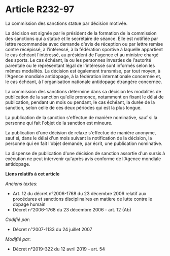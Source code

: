 # Article R232-97

La commission des sanctions statue par décision motivée.

La décision est signée par le président de la formation de la commission des sanctions qui a statué et le secrétaire de
séance. Elle est notifiée par lettre recommandée avec demande d'avis de réception ou par lettre remise contre récépissé, à
l'intéressé, à la fédération sportive à laquelle appartient le cas échéant l'intéressé, au président de l'agence et au
ministre chargé des sports. Le cas échéant, la ou les personnes investies de l'autorité parentale ou le représentant légal de
l'intéressé sont informés selon les mêmes modalités. La décision est également transmise, par tout moyen, à l'Agence mondiale
antidopage, à la fédération internationale concernée et, le cas échéant, à l'organisation nationale antidopage étrangère
concernée.

La commission des sanctions détermine dans sa décision les modalités de publication de la sanction qu'elle prononce,
notamment en fixant le délai de publication, pendant un mois ou pendant, le cas échéant, la durée de la sanction, selon celle
de ces deux périodes qui est la plus longue.

La publication de la sanction s'effectue de manière nominative, sauf si la personne qui fait l'objet de la sanction est
mineure.

La publication d'une décision de relaxe s'effectue de manière anonyme, sauf si, dans le délai d'un mois suivant la
notification de la décision, la personne qui en fait l'objet demande, par écrit, une publication nominative.

La dispense de publication d'une décision de sanction assortie d'un sursis à exécution ne peut intervenir qu'après avis
conforme de l'Agence mondiale antidopage.

**Liens relatifs à cet article**

_Anciens textes_:

  - Art. 12 du décret n°2006-1768 du 23 décembre 2006 relatif aux procédures et sanctions disciplinaires en matière de lutte contre le dopage humain
  - Décret n°2006-1768 du 23 décembre 2006 - art. 12 (Ab)

_Codifié par_:

  - Décret n°2007-1133 du 24 juillet 2007

_Modifié par_:

  - Décret n°2019-322 du 12 avril 2019 - art. 54
